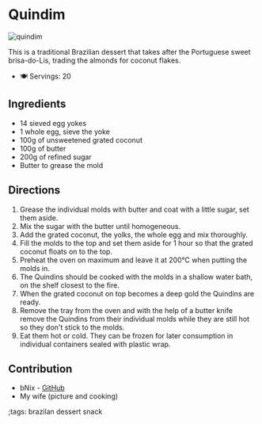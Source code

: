 # Quindim

![quindim](pix/quindim.webp)

This is a traditional Brazilian dessert that takes after the Portuguese sweet brisa-do-Lis, trading the almonds for coconut flakes.

- 🍽️ Servings: 20

## Ingredients

- 14 sieved egg yokes
- 1 whole egg, sieve the yoke
- 100g of unsweetened grated coconut
- 100g of butter
- 200g of refined sugar
- Butter to grease the mold

## Directions

1. Grease the individual molds with butter and coat with a little sugar, set them aside.
2. Mix the sugar with the butter until homogeneous.
3. Add the grated coconut, the yolks, the whole egg and mix thoroughly.
4. Fill the molds to the top and set them aside for 1 hour so that the grated coconut floats on to the top.
5. Preheat the oven on maximum and leave it at 200°C when putting the molds in.
6. The Quindins should be cooked with the molds in a shallow water bath, on the shelf closest to the fire.
7. When the grated coconut on top becomes a deep gold the Quindins are ready.
8. Remove the tray from the oven and with the help of a butter knife remove the Quindins from their individual molds while they are still hot so they don't stick to the molds.
9. Eat them hot or cold. They can be frozen for later consumption in individual containers sealed with plastic wrap.

## Contribution

- bNix - [GitHub](https://github.com/bnix-programming)
- My wife (picture and cooking)

;tags: brazilan dessert snack
